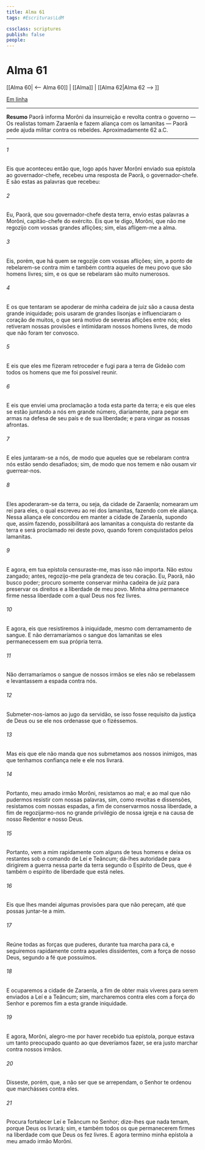 ```yaml
---
title: Alma 61
tags: #Escrituras\LdM

cssclass: scriptures
publish: false
people:
---
```


# Alma 61
[[Alma 60| <-- Alma 60]] | [[Alma]] | [[Alma 62|Alma 62 --> ]]

[Em linha](https://churchofjesuschrist.org/study/scriptures/bofm/alma/61?lang=por)

---
__Resumo__
Paorã informa Morôni da insurreição e revolta contra o governo — Os realistas tomam Zaraenla e fazem aliança com os lamanitas — Paorã pede ajuda militar contra os rebeldes. Aproximadamente 62 a.C.

---
###### 1 
Eis que aconteceu então que, logo após haver Morôni enviado sua epístola ao governador-chefe, recebeu uma resposta de Paorã, o governador-chefe. E são estas as palavras que recebeu:

###### 2 
Eu, Paorã, que sou governador-chefe desta terra, envio estas palavras a Morôni, capitão-chefe do exército. Eis que te digo, Morôni, que não me regozijo com vossas grandes aflições; sim, elas afligem-me a alma.

###### 3 
Eis, porém, que há quem se regozije com vossas aflições; sim, a ponto de rebelarem-se contra mim e também contra aqueles de meu povo que são homens livres; sim, e os que se rebelaram são muito numerosos.

###### 4 
E os que tentaram se apoderar de minha cadeira de juiz são a causa desta grande iniquidade; pois usaram de grandes lisonjas e influenciaram o coração de muitos, o que será motivo de severas aflições entre nós; eles retiveram nossas provisões e intimidaram nossos homens livres, de modo que não foram ter convosco.

###### 5 
E eis que eles me fizeram retroceder e fugi para a terra de Gideão com todos os homens que me foi possível reunir.

###### 6 
E eis que enviei uma proclamação a toda esta parte da terra; e eis que eles se estão juntando a nós em grande número, diariamente, para pegar em armas na defesa de seu país e de sua liberdade; e para vingar as nossas afrontas.

###### 7 
E eles juntaram-se a nós, de modo que aqueles que se rebelaram contra nós estão sendo desafiados; sim, de modo que nos temem e não ousam vir guerrear-nos.

###### 8 
Eles apoderaram-se da terra, ou seja, da cidade de Zaraenla; nomearam um rei para eles, o qual escreveu ao rei dos lamanitas, fazendo com ele aliança. Nessa aliança ele concordou em manter a cidade de Zaraenla, supondo que, assim fazendo, possibilitará aos lamanitas a conquista do restante da terra e será proclamado rei deste povo, quando forem conquistados pelos lamanitas.

###### 9 
E agora, em tua epístola censuraste-me, mas isso não importa. Não estou zangado; antes, regozijo-me pela grandeza de teu coração. Eu, Paorã, não busco poder; procuro somente conservar minha cadeira de juiz para preservar os direitos e a liberdade de meu povo. Minha alma permanece firme nessa liberdade com a qual Deus nos fez livres.

###### 10 
E agora, eis que resistiremos à iniquidade, mesmo com derramamento de sangue. E não derramaríamos o sangue dos lamanitas se eles permanecessem em sua própria terra.

###### 11 
Não derramaríamos o sangue de nossos irmãos se eles não se rebelassem e levantassem a espada contra nós.

###### 12 
Submeter-nos-íamos ao jugo da servidão, se isso fosse requisito da justiça de Deus ou se ele nos ordenasse que o fizéssemos.

###### 13 
Mas eis que ele não manda que nos submetamos aos nossos inimigos, mas que tenhamos confiança nele e ele nos livrará.

###### 14 
Portanto, meu amado irmão Morôni, resistamos ao mal; e ao mal que não pudermos resistir com nossas palavras, sim, como revoltas e dissensões, resistamos com nossas espadas, a fim de conservarmos nossa liberdade, a fim de regozijarmo-nos no grande privilégio de nossa igreja e na causa de nosso Redentor e nosso Deus.

###### 15 
Portanto, vem a mim rapidamente com alguns de teus homens e deixa os restantes sob o comando de Leí e Teâncum; dá-lhes autoridade para dirigirem a guerra nessa parte da terra segundo o Espírito de Deus, que é também o espírito de liberdade que está neles.

###### 16 
Eis que lhes mandei algumas provisões para que não pereçam, até que possas juntar-te a mim.

###### 17 
Reúne todas as forças que puderes, durante tua marcha para cá, e seguiremos rapidamente contra aqueles dissidentes, com a força de nosso Deus, segundo a fé que possuímos.

###### 18 
E ocuparemos a cidade de Zaraenla, a fim de obter mais víveres para serem enviados a Leí e a Teâncum; sim, marcharemos contra eles com a força do Senhor e poremos fim a esta grande iniquidade.

###### 19 
E agora, Morôni, alegro-me por haver recebido tua epístola, porque estava um tanto preocupado quanto ao que deveríamos fazer, se era justo marchar contra nossos irmãos.

###### 20 
Disseste, porém, que, a não ser que se arrependam, o Senhor te ordenou que marchásses contra eles.

###### 21 
Procura fortalecer Leí e Teâncum no Senhor; dize-lhes que nada temam, porque Deus os livrará; sim, e também todos os que permanecerem firmes na liberdade com que Deus os fez livres. E agora termino minha epístola a meu amado irmão Morôni.

